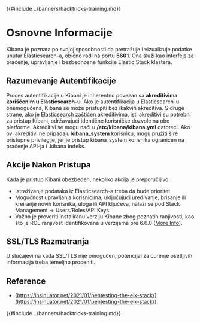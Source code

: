 {{#include ../banners/hacktricks-training.md}}

# Osnovne Informacije

Kibana je poznata po svojoj sposobnosti da pretražuje i vizualizuje podatke unutar Elasticsearch-a, obično radi na portu **5601**. Ona služi kao interfejs za praćenje, upravljanje i bezbednosne funkcije Elastic Stack klastera.

## Razumevanje Autentifikacije

Proces autentifikacije u Kibani je inherentno povezan sa **akreditivima korišćenim u Elasticsearch-u**. Ako je autentifikacija u Elasticsearch-u onemogućena, Kibana se može pristupiti bez ikakvih akreditiva. S druge strane, ako je Elasticsearch zaštićen akreditivima, isti akreditivi su potrebni za pristup Kibani, održavajući identične korisničke dozvole na obe platforme. Akreditivi se mogu naći u **/etc/kibana/kibana.yml** datoteci. Ako ovi akreditivi ne pripadaju **kibana_system** korisniku, mogu pružiti šire pristupne privilegije, jer je pristup kibana_system korisnika ograničen na praćenje API-ja i .kibana indeks.

## Akcije Nakon Pristupa

Kada je pristup Kibani obezbeđen, nekoliko akcija je preporučljivo:

- Istraživanje podataka iz Elasticsearch-a treba da bude prioritet.
- Mogućnost upravljanja korisnicima, uključujući uređivanje, brisanje ili kreiranje novih korisnika, uloga ili API ključeva, nalazi se pod Stack Management -> Users/Roles/API Keys.
- Važno je proveriti instaliranu verziju Kibane zbog poznatih ranjivosti, kao što je RCE ranjivost identifikovana u verzijama pre 6.6.0 ([More Info](https://insinuator.net/2021/01/pentesting-the-elk-stack/#ref2)).

## SSL/TLS Razmatranja

U slučajevima kada SSL/TLS nije omogućen, potencijal za curenje osetljivih informacija treba temeljno proceniti.

## Reference

- [https://insinuator.net/2021/01/pentesting-the-elk-stack/](https://insinuator.net/2021/01/pentesting-the-elk-stack/)

{{#include ../banners/hacktricks-training.md}}
